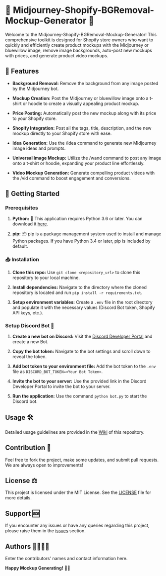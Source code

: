 # 🎨 Midjourney-Shopify-BGRemoval-Mockup-Generator :rocket: 

Welcome to the Midjourney-Shopify-BGRemoval-Mockup-Generator! This comprehensive toolkit is designed for Shopify store owners who want to quickly and efficiently create product mockups with the Midjourney or bluewillow image, remove image backgrounds, auto-post new mockups with prices, and generate product video mockups. 

## 🌟 Features
* **Background Removal:** Remove the background from any image posted by the Midjourney bot.

* **Mockup Creation:** Post the Midjourney or bluewillow image onto a t-shirt or hoodie to create a visually appealing product mockup.

* **Price Posting:** Automatically post the new mockup along with its price to your Shopify store.

* **Shopify Integration:** Post all the tags, title, description, and the new mockup directly to your Shopify store with ease.

* **Idea Generation:** Use the /idea command to generate new Midjourney image ideas and prompts.

* **Universal Image Mockup:** Utilize the /wand command to post any image onto a t-shirt or hoodie, expanding your product line effortlessly.

* **Video Mockup Generation:** Generate compelling product videos with the /vid command to boost engagement and conversions.

## 🚀 Getting Started

### Prerequisites
1. **Python:** 🐍 This application requires Python 3.6 or later. You can download it [here](https://www.python.org/downloads/).

2. **pip:** 📦 pip is a package management system used to install and manage Python packages. If you have Python 3.4 or later, pip is included by default.

### 📥 Installation
1. **Clone this repo:** Use `git clone <repository_url>` to clone this repository to your local machine.

2. **Install dependencies:** Navigate to the directory where the cloned repository is located and run `pip install -r requirements.txt`.

3. **Setup environment variables:** Create a `.env` file in the root directory and populate it with the necessary values (Discord Bot token, Shopify API keys, etc.).

### Setup Discord Bot 🤖
1. **Create a new bot on Discord:** Visit the [Discord Developer Portal](https://discord.com/developers/applications) and create a new Bot.

2. **Copy the bot token:** Navigate to the bot settings and scroll down to reveal the token.

3. **Add bot token to your environment file:** Add the bot token to the `.env` file as `DISCORD_BOT_TOKEN=<Your Bot Token>`.

4. **Invite the bot to your server:** Use the provided link in the Discord Developer Portal to invite the bot to your server.

5. **Run the application:** Use the command `python bot.py` to start the Discord bot.

## Usage 🛠
Detailed usage guidelines are provided in the [Wiki](https://github.com/username/Midjourney-Shopify-BGRemoval-Mockup-Generator/wiki) of this repository.

## Contribution 🤝
Feel free to fork the project, make some updates, and submit pull requests. We are always open to improvements!

## License ⚖️
This project is licensed under the MIT License. See the [LICENSE](https://github.com/username/Midjourney-Shopify-BGRemoval-Mockup-Generator/blob/main/LICENSE) file for more details.

## Support 🆘
If you encounter any issues or have any queries regarding this project, please raise them in the [issues](https://github.com/username/Midjourney-Shopify-BGRemoval-Mockup-Generator/issues) section.

## Authors 👩‍💻👨‍💻
Enter the contributors' names and contact information here.

**Happy Mockup Generating!** 🎉🎊
